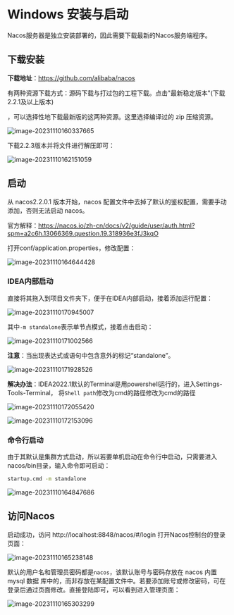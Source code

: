 # Windows 安装与启动

Nacos服务器是独立安装部署的，因此需要下载最新的Nacos服务端程序。

## 下载安装

**下载地址**：https://github.com/alibaba/nacos 

有两种资源下载方式：源码下载与打过包的工程下载。点击"最新稳定版本"(下载2.2.1及以上版本)

，可以选择性地下载最新版的这两种资源。这里选择编译过的 zip 压缩资源。

![image-20231110160337665](https://cdn.jsdelivr.net/gh/letengzz/tc2/img202311101603128.png)



下载2.2.3版本并将文件进行解压即可：

![image-20231110162151059](https://cdn.jsdelivr.net/gh/letengzz/tc2/img202311101621482.png)

## 启动

从 nacos2.2.0.1 版本开始，nacos 配置文件中去掉了默认的鉴权配置，需要手动添加，否则无法启动 nacos。

官方解释：https://nacos.io/zh-cn/docs/v2/guide/user/auth.html?spm=a2c6h.13066369.question.19.318936e3fJ3kqO

打开conf/application.properties，修改配置：

![image-20231110164644428](https://cdn.jsdelivr.net/gh/letengzz/tc2/img202311101646231.png)

### IDEA内部启动

直接将其拖入到项目文件夹下，便于在IDEA内部启动，接着添加运行配置：

![image-20231110170945007](https://cdn.jsdelivr.net/gh/letengzz/tc2/img202311101709467.png)

其中`-m standalone`表示单节点模式，接着点击启动：

![image-20231110171002566](https://cdn.jsdelivr.net/gh/letengzz/tc2/img202311101710189.png)

**注意**：当出现表达式或语句中包含意外的标记“standalone”。

![image-20231110171928526](https://cdn.jsdelivr.net/gh/letengzz/tc2/img202311101719355.png)

**解决办法**：IDEA2022.1默认的Terminal是用powershell运行的，进入Settings-Tools-Terminal， 将`Shell path`修改为cmd的路径修改为cmd的路径

![image-20231110172055420](https://cdn.jsdelivr.net/gh/letengzz/tc2/img202311101720203.png)

![image-20231110172153096](https://cdn.jsdelivr.net/gh/letengzz/tc2/img202311101721698.png)

### 命令行启动

由于其默认是集群方式启动，所以若要单机启动在命令行中启动，只需要进入nacos/bin目录，输入命令即可启动：

```bash
startup.cmd -m standalone
```

![image-20231110164847686](https://cdn.jsdelivr.net/gh/letengzz/tc2/img202311101648325.png)

## 访问Nacos

启动成功，访问 http://localhost:8848/nacos/#/login 打开Nacos控制台的登录页面：

![image-20231110165238148](https://cdn.jsdelivr.net/gh/letengzz/tc2/img202311101652314.png)

默认的用户名和管理员密码都是`nacos`，该默认账号与密码存放在 nacos 内置 mysql 数据 库中的，而非存放在某配置文件中。若要添加账号或修改密码，可在登录后通过页面修改。直接登陆即可，可以看到进入管理页面：

![image-20231110165303299](https://cdn.jsdelivr.net/gh/letengzz/tc2/img202311101653716.png)
